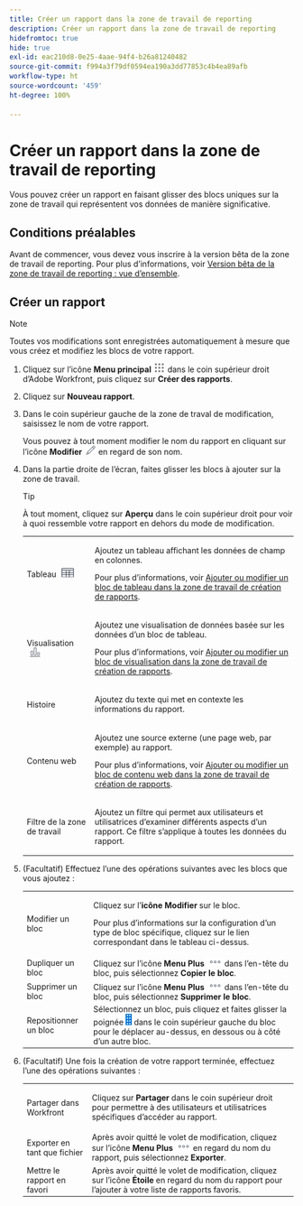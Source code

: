 ```yaml
---
title: Créer un rapport dans la zone de travail de reporting
description: Créer un rapport dans la zone de travail de reporting
hidefromtoc: true
hide: true
exl-id: eac210d8-0e25-4aae-94f4-b26a81240482
source-git-commit: f994a3f79df0594ea190a3dd77853c4b4ea89afb
workflow-type: ht
source-wordcount: '459'
ht-degree: 100%

---
```


# Créer un rapport dans la zone de travail de reporting

Vous pouvez créer un rapport en faisant glisser des blocs uniques sur la zone de travail qui représentent vos données de manière significative.

## Conditions préalables

Avant de commencer, vous devez vous inscrire à la version bêta de la zone de travail de reporting. Pour plus d’informations, voir [Version bêta de la zone de travail de reporting : vue d’ensemble](/help/quicksilver/product-announcements/betas/canvas-dashboards-beta/reporting-canvas-beta-overview.md).

## Créer un rapport

>[!NOTE]
>
>Toutes vos modifications sont enregistrées automatiquement à mesure que vous créez et modifiez les blocs de votre rapport.

1. Cliquez sur l’icône **Menu principal** ![](assets/main-menu-icon.png) dans le coin supérieur droit d’Adobe Workfront, puis cliquez sur **Créer des rapports**.
1. Cliquez sur **Nouveau rapport**.
1. Dans le coin supérieur gauche de la zone de traval de modification, saisissez le nom de votre rapport.

   Vous pouvez à tout moment modifier le nom du rapport en cliquant sur l’icône **Modifier** ![](assets/edit-icon.png) en regard de son nom.

1. Dans la partie droite de l’écran, faites glisser les blocs à ajouter sur la zone de travail.

   >[!TIP]
   >
   >À tout moment, cliquez sur **Aperçu** dans le coin supérieur droit pour voir à quoi ressemble votre rapport en dehors du mode de modification.

   <table style="table-layout:auto"> 
    <col> 
    <col> 
    <tbody> 
     <tr> 
      <td role="rowheader">Tableau <img src="assets/table-icon.png"></td> 
      <td> <p>Ajoutez un tableau affichant les données de champ en colonnes.</p> <p>Pour plus d’informations, voir <a href="../../../reports-and-dashboards/reporting-canvas/table-blocks/add-or-edit-report-table.md" class="MCXref xref">Ajouter ou modifier un bloc de tableau dans la zone de travail de création de rapports</a>.</p> </td> 
     </tr> 
     <tr> 
      <td role="rowheader">Visualisation <img src="assets/visualization-icon.png"></td> 
      <td> <p>Ajoutez une visualisation de données basée sur les données d’un bloc de tableau.</p> <p>Pour plus d’informations, voir <a href="../../../reports-and-dashboards/reporting-canvas/visualization-blocks/add-or-edit-report-visualization.md" class="MCXref xref">Ajouter ou modifier un bloc de visualisation dans la zone de travail de création de rapports</a>.</p> </td> 
     </tr>
      <tr data-mc-conditions="QuicksilverOrClassic.Draft mode"> 
       <td role="rowheader">Histoire</td> 
       <td> <p>Ajoutez du texte qui met en contexte les informations du rapport.</p> </td> 
      </tr>
     <tr data-mc-conditions=""> 
      <td role="rowheader">Contenu web</td> 
      <td> <p>Ajoutez une source externe (une page web, par exemple) au rapport.</p> <p>Pour plus d’informations, voir <a href="../../../reports-and-dashboards/reporting-canvas/other-blocks/add-or-edt-web-content-block.md" class="MCXref xref">Ajouter ou modifier un bloc de contenu web dans la zone de travail de création de rapports</a>.</p> </td> 
     </tr>
      <tr data-mc-conditions="QuicksilverOrClassic.Draft mode"> 
       <td role="rowheader">Filtre de la zone de travail</td> 
       <td> <p>Ajoutez un filtre qui permet aux utilisateurs et utilisatrices d’examiner différents aspects d’un rapport. Ce filtre s’applique à toutes les données du rapport.</p> </td> 
      </tr>
    </tbody> 
   </table>

1. (Facultatif) Effectuez l’une des opérations suivantes avec les blocs que vous ajoutez :

   <table style="table-layout:auto"> 
    <col> 
    <col> 
    <tbody> 
     <tr> 
      <td role="rowheader">Modifier un bloc</td> 
      <td> <p>Cliquez sur l’<strong>icône Modifier</strong> sur le bloc.</p> <p>Pour plus d’informations sur la configuration d’un type de bloc spécifique, cliquez sur le lien correspondant dans le tableau ci-dessus.</p> </td> 
     </tr> 
     <tr> 
      <td role="rowheader">Dupliquer un bloc</td> 
      <td>Cliquez sur l’icône <strong>Menu Plus</strong> <img src="assets/more-icon.png"> dans l’en-tête du bloc, puis sélectionnez <strong>Copier le bloc</strong>.</td> 
     </tr> 
     <tr> 
      <td role="rowheader">Supprimer un bloc</td> 
      <td>Cliquez sur l’icône <strong>Menu Plus</strong> <img src="assets/more-icon.png"> dans l’en-tête du bloc, puis sélectionnez <strong>Supprimer le bloc</strong>.</td> 
     </tr> 
     <tr> 
      <td role="rowheader">Repositionner un bloc</td> 
      <td> Sélectionnez un bloc, puis cliquez et faites glisser la poignée <img src="assets/widget-drag-icon.png" style="max-width: 16px;"> dans le coin supérieur gauche du bloc pour le déplacer au-dessus, en dessous ou à côté d’un autre bloc.</td> 
     </tr> 
    </tbody> 
   </table>

1. (Facultatif) Une fois la création de votre rapport terminée, effectuez l’une des opérations suivantes :

   <table style="table-layout:auto"> 
    <col> 
    <col> 
    <tbody> 
     <tr> 
      <td role="rowheader">Partager dans Workfront</td> 
      <td> <p>Cliquez sur <strong>Partager</strong> dans le coin supérieur droit pour permettre à des utilisateurs et utilisatrices spécifiques d’accéder au rapport.</p> </td> 
     </tr> 
     <tr> 
      <td role="rowheader">Exporter en tant que fichier</td> 
      <td>Après avoir quitté le volet de modification, cliquez sur l’icône <strong>Menu Plus</strong> <img src="assets/more-icon.png"> en regard du nom du rapport, puis sélectionnez <strong>Exporter</strong>.</td> 
     </tr> 
     <tr> 
      <td role="rowheader">Mettre le rapport en favori</td> 
      <td>Après avoir quitté le volet de modification, cliquez sur l’icône <strong>Étoile</strong> en regard du nom du rapport pour l’ajouter à votre liste de rapports favoris.</td> 
     </tr> 
    </tbody> 
   </table>
